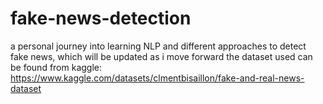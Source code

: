 # fake-news-detection
a personal journey into learning NLP and different approaches to detect fake news, which will be updated as i move forward
the dataset used can be found from kaggle:
https://www.kaggle.com/datasets/clmentbisaillon/fake-and-real-news-dataset



